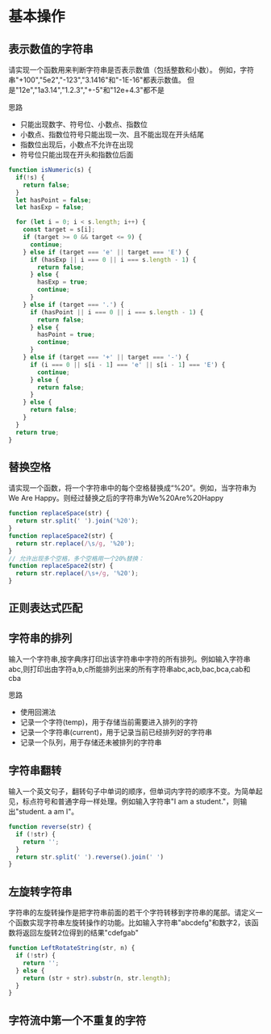 # 基本操作

## 表示数值的字符串

请实现一个函数用来判断字符串是否表示数值（包括整数和小数）。 例如，字符串"+100","5e2","-123","3.1416"和"-1E-16"都表示数值。 但是"12e","1a3.14","1.2.3","+-5"和"12e+4.3"都不是

思路

- 只能出现数字、符号位、小数点、指数位
- 小数点、指数位符号只能出现一次、且不能出现在开头结尾
- 指数位出现后，小数点不允许在出现
- 符号位只能出现在开头和指数位后面

```js
function isNumeric(s) {
  if(!s) {
    return false;
  }
  let hasPoint = false;
  let hasExp = false;

  for (let i = 0; i < s.length; i++) {
    const target = s[i];
    if (target >= 0 && target <= 9) {
      continue;
    } else if (target === 'e' || target === 'E') {
      if (hasExp || i === 0 || i === s.length - 1) {
        return false;
      } else {
        hasExp = true;
        continue;
      }
    } else if (target === '.') {
      if (hasPoint || i === 0 || i === s.length - 1) {
        return false;
      } else {
        hasPoint = true;
        continue;
      }
    } else if (target === '+' || target === '-') {
      if (i === 0 || s[i - 1] === 'e' || s[i - 1] === 'E') {
        continue;
      } else {
        return false;
      }
    } else {
      return false;
    }
  }
  return true;
}
```

## 替换空格

请实现一个函数，将一个字符串中的每个空格替换成“%20”。例如，当字符串为We Are Happy。则经过替换之后的字符串为We%20Are%20Happy

```js
function replaceSpace(str) {
  return str.split(' ').join('%20');
}
function replaceSpace2(str) {
  return str.replace(/\s/g, '%20');
}
// 允许出现多个空格，多个空格用一个20%替换：
function replaceSpace2(str) {
  return str.replace(/\s+/g, '%20');
}
```

## 正则表达式匹配

## 字符串的排列

输入一个字符串,按字典序打印出该字符串中字符的所有排列。例如输入字符串abc,则打印出由字符a,b,c所能排列出来的所有字符串abc,acb,bac,bca,cab和cba

思路

- 使用回溯法
- 记录一个字符(temp)，用于存储当前需要进入排列的字符
- 记录一个字符串(current)，用于记录当前已经排列好的字符串
- 记录一个队列，用于存储还未被排列的字符串

## 字符串翻转

输入一个英文句子，翻转句子中单词的顺序，但单词内字符的顺序不变。为简单起见，标点符号和普通字母一样处理。例如输入字符串"I am a student."，则输出"student. a am I"。

```js
function reverse(str) {
  if (!str) {
    return '';
  }
  return str.split(' ').reverse().join(' ')
}
```

## 左旋转字符串

字符串的左旋转操作是把字符串前面的若干个字符转移到字符串的尾部。请定义一个函数实现字符串左旋转操作的功能。比如输入字符串"abcdefg"和数字2，该函数将返回左旋转2位得到的结果"cdefgab"

```js
function LeftRotateString(str, n) {
  if (!str) {
    return '';
  } else {
    return (str + str).substr(n, str.length);
  }
}
```

## 字符流中第一个不重复的字符
